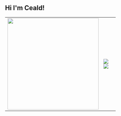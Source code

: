 ## Hi I'm Ceald!  

<table>
  <tr>
    <td><img src="https://media0.giphy.com/media/v1.Y2lkPTc5MGI3NjExc2N6cTMzcHc2Z2Z5cmE1ajQ3eXpqZGhkZTN6ZzJndG5pbm8zeDJjZCZlcD12MV9pbnRlcm5hbF9naWZfYnlfaWQmY3Q9Zw/PApUlVfEFmZAQ/giphy.gif" width="300"/></td>
    <td>
      <img src="https://github-readme-stats.vercel.app/api?username=ceald1&show_icons=true&theme=radical"/>
      <br/>
      <a href="https://github.com/anuraghazra/github-readme-stats">
        <img src="https://github-readme-stats.vercel.app/api/top-langs/?username=ceald1&theme=radical&show_icons=true"/>
      </a>
    </td>
    <td><picture>
  <source media="(prefers-color-scheme: dark)" srcset="https://github.com/Ceald1/ceald1/blob/output/github-contribution-grid-snake-dark.svg" />
  <source media="(prefers-color-scheme: light)" srcset="https://github.com/Ceald1/ceald1/blob/output/github-contribution-grid-snake.svg" />
<!--   <img alt="github-snake" src="" /> -->
</picture></td>
  </tr>
</table>

